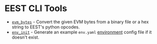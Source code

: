 # EEST CLI Tools

- [`evm_bytes`](evm_bytes.md) - Convert the given EVM bytes from a binary file or a hex string to EEST's python opcodes.
- [`env_init`](env_init.md) - Generate an example `env.yaml` [environment](../../dev/configurations.md) config file if it doesn't exist.
